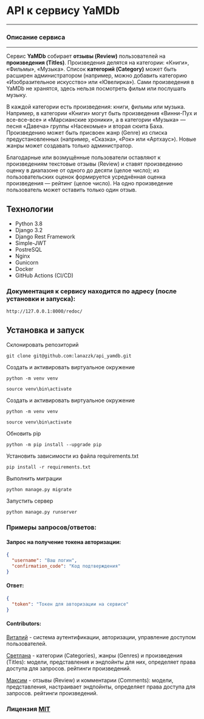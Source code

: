 # API к сервису YaMDb

---

### Описание сервиса

---

Сервис **YaMDb** собирает **отзывы (Review)** пользователей на **произведения (Titles)**. Произведения делятся на категории: «Книги», «Фильмы», «Музыка». Список **категорий (Category)** может быть расширен администратором (например, можно добавить категорию «Изобразительное искусство» или «Ювелирка»).
Сами произведения в YaMDb не хранятся, здесь нельзя посмотреть фильм или послушать музыку.

В каждой категории есть произведения: книги, фильмы или музыка. Например, в категории «Книги» могут быть произведения «Винни-Пух и все-все-все» и «Марсианские хроники», а в категории «Музыка» — песня «Давеча» группы «Насекомые» и вторая сюита Баха.
Произведению может быть присвоен жанр (Genre) из списка предустановленных (например, «Сказка», «Рок» или «Артхаус»). Новые жанры может создавать только администратор.

Благодарные или возмущённые пользователи оставляют к произведениям текстовые отзывы (Review) и ставят произведению оценку в диапазоне от одного до десяти (целое число); из пользовательских оценок формируется усреднённая оценка произведения — рейтинг (целое число). На одно произведение пользователь может оставить только один отзыв.

## Технологии
- Python 3.8
- Django 3.2
- Django Rest Framework
- Simple-JWT
- PostreSQL
- Nginx
- Gunicorn
- Docker
- GitHub Actions (CI/CD)

### Документация к сервису находится по адресу (после установки и запуска):
`http://127.0.0.1:8000/redoc/`

## Установка и запуск

Склонировать репозиторий

    git clone git@github.com:lanazzk/api_yamdb.git

Создать и активировать виртуальное окружение
    
    python -m venv venv
    
    source venv\bin\activate

Создать и активировать виртуальное окружение
    
    python -m venv venv
    
    source venv\bin\activate

Обновить pip
    
    python -m pip install --upgrade pip

Установить зависимости из файла requirements.txt

    pip install -r requirements.txt

Выполнить миграции

    python manage.py migrate

Запустить сервер

    python manage.py runserver

### Примеры запросов/ответов:

#### Запрос на получение токена авторизации:

```json
{
  "username": "Ваш логин",
  "confirmation_code": "Код подтверждения"
}
```
#### Ответ:

```json
{
  "token": "Токен для авторизации на сервисе"
}
```

#### Contributors:

[Виталий](https://github.com/vkoolko) - система аутентификации, авторизации, управление доступом пользователей. 

[Светлана](https://github.com/lanazzk) - категории (Categories), жанры (Genres) и произведения (Titles): модели, представления и эндпойнты для них, определяет права доступа для запросов. рейтинги произведений.

[Максим](https://github.com/Alfaram) - отзывы (Review) и комментарии (Comments):  модели, представления, настраивает эндпойнты, определяет права доступа для запросов. рейтинги произведений.

### Лицензия [MIT](https://opensource.org/licenses/MIT)

